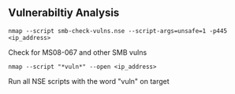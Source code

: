 ## Vulnerabiltiy Analysis

```nmap --script smb-check-vulns.nse --script-args=unsafe=1 -p445 <ip_address>```

Check for MS08-067 and other SMB vulns

```nmap --script "*vuln*" --open <ip_address>```

Run all NSE scripts with the word "vuln" on target
